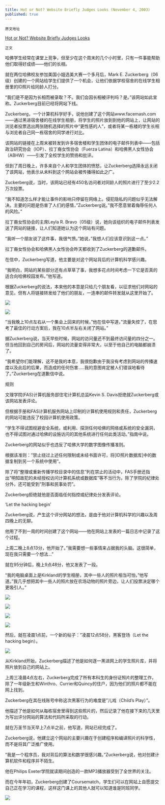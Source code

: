 ```yaml
---
title: Hot or Not? Website Briefly Judges Looks (November 4, 2003)
published: true
---
```

`原文地址`

[Hot or Not? Website Briefly Judges Looks](https://www.thecrimson.com/article/2003/11/4/hot-or-not-website-briefly-judges/)

`正文`

哈佛学生经常在课堂上竞争，但至少在这个周末的几个小时里，只有一件事能帮助他们取得好成绩——他们的长相。

就在两位哈佛校友参加美国小姐选美大赛一个多月后，Mark E. Zuckerberg（06级）创建的一个网站给学生们提供了一个机会，让他们依据学校宿舍的在线学生相册里的ID照片给同龄人打分。

“我们是不是因为长相而被录取？不。我们会因长相被评判吗？是。”该网站如此宣称。Zuckerberg目前已经将网站下线。

Zuckerberg，一个计算机科学好手，说他创建了这个网站www.facemash.com——通过黑进宿舍楼的在线学生相册，将学生的照片放到到他的网站上，让网站的浏览者投票选出两张随机选择的照片中“更性感的人”，或者将某一栋楼的学生长相与浏览者自己同一栋宿舍的同学进行对比。

该网站的链接在上周末被转发到许多宿舍楼和学生团体的电子邮件列表中——包括政治研究协会（IOP）、拉丁裔女性协会（Fuerza Latina）和哈佛黑人女性协会（ABHW）——引发了全校学生的赞扬和批评。

但到了周日晚上，许多来自个人和学生团体的愤怒，让Zuckerberg选择永远关闭了该网站，他表示从未料到这个网站会被传播得如此之广。

Zuckerberg说，当时，该网站已经有450名访问者对同龄人的照片进行了至少2.2万次投票。

“我不知道怎么样才能让事件的影响只停留在网络上。侵犯隐私的问题似乎无法解决。主要的问题是伤害了人们的感情，”Zuckerberg说。”我不愿意冒着侮辱任何人的风险。”

拉丁裔女性协会的主席Leyla R. Bravo（05级）说，她向该组织的电子邮件列表发送了网站的链接，让人们知道她认为这个网站有问题。

“我听一个朋友说了这件事，我很气愤。”她说，”我想人们应该意识到这一点。”

拉丁裔女性协会和哈佛黑人女性协会昨天都收到了Zuckerberg的道歉邮件。

在信中，Zuckerberg写道，他主要是对这个网站背后的计算机科学感兴趣。

“我明白，网站的某些部分还有点草草了事，我想多花点时间考虑一下它是否真的适合向哈佛校园发布。”他写道。

根据Zuckerberg的说法，本来他的本意是只给几个朋友看，以征求他们对网站的意见，但有人将链接转发给了他们的朋友，一连串的邮件转发就从这里开始了。

![](https://thesocialnetworkinbox.files.wordpress.com/2020/04/photo_2020-04-30_13-35-38-2.jpg)

![](https://thesocialnetworkinbox.files.wordpress.com/2020/04/photo_2020-04-30_13-35-40-2.jpg)

“当我晚上10点左右从一个集会上回来的时候，”他在信中写道，”流量失控了，在思考了最佳的行动方案后，我在10点半左右关闭了网站。”

据Zuckerberg说，当天早些时候，网站的访问量还不到最终访问量的四分之一。但当他回到自己的房间后，网站的流量变得非常大，以至于他自己的电脑都崩溃了。

“我希望你们能理解，这不是我的本意，我很抱歉由于我没有考虑到网站的传播速度以及此后的后果，而造成的任何伤害…..我的意图肯定被人们错误地看待了。”Zuckerberg在道歉信中说。

规则

文理学院(FAS)计算机服务部住宅计算机总监Kevin S. Davis拒绝就Zuckerberg或该网站发表评论。

但根据手册和FAS计算机服务网站上印制的计算机使用规则和责任，Zuckerberg的网站可能违反了校园计算机使用政策。

“学生不得试图规避安全系统，或利用、探测任何哈佛的网络或系统的安全漏洞，也不得试图对通过哈佛的设施访问的其他系统进行任何此类活动。”指南中说。

Zuckerberg的网站似乎也违反了哈佛大学的数字图像传播准则。

根据该准则：”禁止绕过上述任何限制或未经书面许可，将[ID照片数据库]中的数据复制到另一个系统中使用”。

除了将”整理或重新传播学校目录中的信息”列在禁止的活动中，FAS手册还指出”明知故犯的未经授权访问计算机系统或数据库”等不当行为，除了学院的纪律处分外，还可能受到”刑事和民事处罚”。

Zuckerberg拒绝就他是否面临任何指控或纪律处分发表评论。

‘Let the hacking begin’

Zuckerberg说，产生这个评分网站的想法，是由于他对计算机科学的兴趣以及周四晚上的无聊。

他用了不到一周的时间创建了这个网站——他在网站上发表的一篇日志中记录了这个过程。

上周二晚上8点13分，他开始了。”我需要想一些事情来占据我的头脑。这很简单，现在我只需要一个想法…”

就在95分钟后，晚上9点48分，他又发表了一段。

“我的电脑桌面上是Kirkland的学生相册，其中一些人的照片相当可怕，”他写道。”我几乎想把其中一些人的照片放在农场动物的照片旁边，让人们投票决定哪个更吸引人。”

![](https://thesocialnetworkinbox.files.wordpress.com/2020/04/photo_2020-04-30_13-43-55.jpg)

![](https://thesocialnetworkinbox.files.wordpress.com/2020/04/photo_2020-04-30_13-43-57.jpg)

![](https://thesocialnetworkinbox.files.wordpress.com/2020/04/photo_2020-04-30_13-43-59.jpg)

![](https://thesocialnetworkinbox.files.wordpress.com/2020/04/photo_2020-04-30_13-44-01.jpg)

然后，就在凌晨1点前，一个新的帖子：”凌晨12点58分，黑客登场（Let the hacking begin）。

![](https://thesocialnetworkinbox.files.wordpress.com/2020/04/photo_2020-04-30_13-46-00.jpg)

从Kirkland开始，Zuckerberg描述了他是如何逐一黑进网上的学生照片库，并将照片放到自己的网站上。

上周三凌晨4点左右，Zuckerberg完成了所有本科生的身份证照片的整理工作，除了一年级新生和Winthro、Currier和Quincy的住户，因为他们的照片都不能在网上找到。

Zuckerberg在其在线账号中称这次黑客行为的难度是”儿戏（Child’s Play）”。

他描述了他是如何从每栋宿舍里得到这些照片的，然后记录了他在接下来的几天里为写出评分网站的算法和代码所采取的行动。

就在万圣节当天早上7点半之前，他写道，网站已经完成了。

Zuckerberg说，他建立这个网站的主要兴趣在于创建程序和编译照片的科学性，而不是将其广泛推广使用。

“我是一个程序员，我对背后的算法和数学很感兴趣。”Zuckerberg说，他对创建计算机软件和程序并不陌生。

他在Philips Exeter学院就读期间创造的一款MP3播放器受到了全世界的关注。

而在今年年初，Zuckerberg创建了Coursematch，学生们可以在网站上自愿提交自己正在学习的课程，这样这门课上的其他人就可以知道谁是同班同学。

![](https://thesocialnetworkinbox.files.wordpress.com/2020/04/photo_2020-04-30_13-48-51.jpg)

